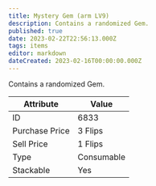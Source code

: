 ```yaml
---
title: Mystery Gem (arm LV9)
description: Contains a randomized Gem.
published: true
date: 2023-02-22T22:56:13.000Z
tags: items
editor: markdown
dateCreated: 2023-02-16T00:00:00.000Z
---
```


Contains a randomized Gem.

|Attribute|Value|
|-|-|
|ID|6833|
|Purchase Price|3 Flips|
|Sell Price|1 Flips|
|Type|Consumable|
|Stackable|Yes|

